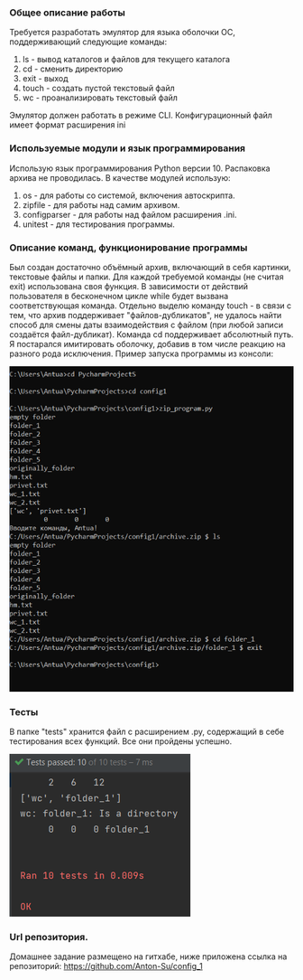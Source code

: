 ### Общее описание работы
Требуется разработать эмулятор для языка оболочки ОС, поддерживающий следующие команды:
1. ls - вывод каталогов и файлов для текущего каталога
2. cd - сменить директорию
3. exit - выход
4. touch - создать пустой текстовый файл
5. wc - проанализировать текстовый файл

Эмулятор должен работать в режиме CLI. Конфигурационный файл имеет формат расширения ini 


### Используемые модули и язык программирования
Использую язык программирования Python версии 10. Распаковка архива не проводилась.
В качестве модулей использую:
1. os - для работы со системой, включения автоскрипта.
2. zipfile - для работы над самим архивом.
3. configparser - для работы над файлом расширения .ini.
4. unitest - для тестирования программы.


### Описание команд, функционирование программы
Был создан достаточно объёмный архив, включающий в себя картинки, текстовые файлы и папки.
Для каждой требуемой команды (не считая exit) использована своя функция. В зависимости от действий пользователя в бесконечном цикле while будет вызвана соответствующая команда.
Отдельно выделю команду touch - в связи с тем, что архив поддерживает "файлов-дубликатов", не удалось найти способ для смены даты взаимодействия с файлом (при любой записи создаётся файл-дубликат).
Команда cd поддерживает абсолютный путь.
Я постарался имитировать оболочку, добавив в том числе реакцию на разного рода исключения.
Пример запуска программы из консоли:

![img_2.png](img_2.png)

### Тесты
В папке "tests" хранится файл с расширением .py, содержащий в себе тестирования всех функций.
Все они пройдены успешно.

![img_1.png](img_1.png)


### Url репозитория.
Домашнее задание размещено на гитхабе, ниже приложена ссылка на репозиторий:
https://github.com/Anton-Su/config_1
